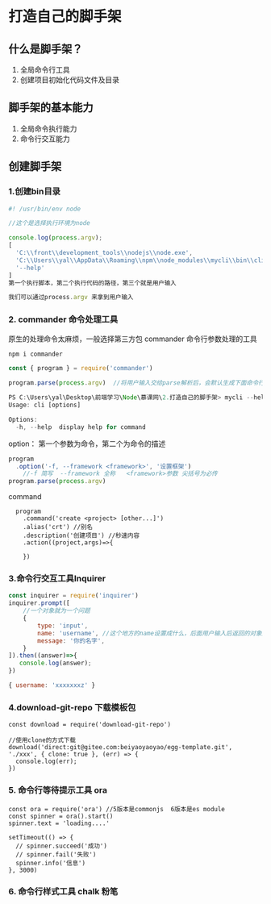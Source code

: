 # 打造自己的脚手架

## 什么是脚手架？

1. 全局命令行工具
2. 创建项目初始化代码文件及目录



## 脚手架的基本能力

1. 全局命令执行能力
2. 命令行交互能力



## 创建脚手架

### 1.创建bin目录

```js
#! /usr/bin/env node

//这个是选择执行环境为node

console.log(process.argv);
[
  'C:\\front\\development_tools\\nodejs\\node.exe',
  'C:\\Users\\yal\\AppData\\Roaming\\npm\\node_modules\\mycli\\bin\\cli.js',
  '--help' 
]
第一个执行脚本，第二个执行代码的路径，第三个就是用户输入

我们可以通过process.argv 来拿到用户输入 
```



### 2. commander 命令处理工具

原生的处理命令太麻烦，一般选择第三方包 commander 命令行参数处理的工具

```js
npm i commander

const { program } = require('commander')

program.parse(process.argv)  //将用户输入交给parse解析后，会默认生成下面命令行的提示

PS C:\Users\yal\Desktop\前端学习\Node\慕课网\2.打造自己的脚手架> mycli --help
Usage: cli [options]

Options:
  -h, --help  display help for command
```



option： 第一个参数为命令，第二个为命令的描述

```js
program
  .option('-f, --framework <framework>', '设置框架')
    //-f 简写  --framework 全称   <framework>参数 尖括号为必传
program.parse(process.argv)
```



command

```
  program
    .command('create <project> [other...]')
    .alias('crt') //别名 
    .description('创建项目') //秒速内容
    .action((project,args)=>{
    
    })
```





### 3.命令行交互工具Inquirer

```js
const inquirer = require('inquirer')
inquirer.prompt([
    //一个对象就为一个问题
    {
        type: 'input',
        name: 'username', //这个地方的name设置成什么，后面用户输入后返回的对象里面的属性名就是什么
        message: '你的名字',
    } 
]).then((answer)=>{
   console.log(answer);
})

{ username: 'xxxxxxxz' }
```





### 4.download-git-repo 下载模板包

```
const download = require('download-git-repo')

//使用clone的方式下载
download('direct:git@gitee.com:beiyaoyaoyao/egg-template.git', './xxx', { clone: true }, (err) => {
  console.log(err);
})
```



### 5. 命令行等待提示工具 ora

```
const ora = require('ora') //5版本是commonjs  6版本是es module  
const spinner = ora().start()
spinner.text = 'loading....'

setTimeout(() => {
  // spinner.succeed('成功')
  // spinner.fail('失败')
  spinner.info('信息')
}, 3000)
```



### 6. 命令行样式工具 chalk 粉笔

```
```













